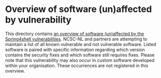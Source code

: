 # Overview of software (un)affected by vulnerability

This directory contains [an overview of software (un)affected by the Spring4shell vulnerabilities](software_list.md). NCSC-NL and partners are attempting to maintain a list of all known vulnerable and not vulnerable software. Listed software is paired with specific information regarding which version contains the security fixes and which software still requires fixes. Please note that this vulnerability may also occur in custom software developed within your organisation. These occurrences are not registered in this overview.
